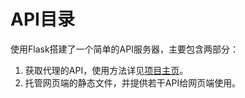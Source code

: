 # API目录

使用Flask搭建了一个简单的API服务器，主要包含两部分：

1. 获取代理的API，使用方法详见[项目主页](https://github.com/alexlongguo/ProxyPoolWithUIWithProxyServer)。
2. 托管网页端的静态文件，并提供若干API给网页端使用。
